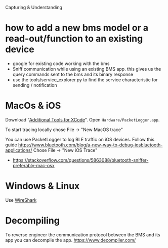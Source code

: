 
Capturing & Understanding

# how to add a new bms model or a read-out/function to an existing device
- google for existing code working with the bms
- Sniff communication while using an existing BMS app. this gives us the query commands sent to the bms and its binary response
- use the tools/service_explorer.py to find the service characteristic for sending / notification

# MacOs & iOS
Download "[Additional Tools for XCode](https://developer.apple.com/download/all/?q=Additional%20Tools%20for%20Xcode)".
Open `Hardware/PacketLogger.app`.

To start tracing locally chose File -> "New MacOS trace"

You can use PacketLogger to log BLE traffic on iOS devices.
Follow this guide https://www.bluetooth.com/blog/a-new-way-to-debug-iosbluetooth-applications/
Chose File -> "New iOS Trace"

* https://stackoverflow.com/questions/5863088/bluetooth-sniffer-preferably-mac-osx

# Windows & Linux
Use [WireShark](https://www.wireshark.org/)

# Decompiling
To reverse engineer the communication protocol between the BMS and its app you can decompile the app.
https://www.decompiler.com/